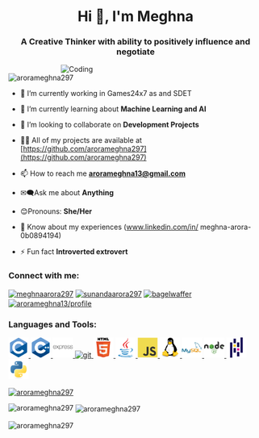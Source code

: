 <h1 align="center">Hi 👋, I'm Meghna</h1>
<h3 align="center">A Creative Thinker with ability to positively influence and negotiate</h3>
<img align="right" alt="Coding" width="400" src="https://c.tenor.com/PP9v7VIs6R4AAAAd/scaler-create-impact.gif">
<p align="left"> <img src="https://komarev.com/ghpvc/?username=arorameghna297&label=Profile%20views&color=0e75b6&style=flat" alt="arorameghna297" /> </p>


- 🔭 I’m currently working in Games24x7 as and SDET

- 🌱 I’m currently learning about **Machine Learning and AI**

- 👯 I’m looking to collaborate on **Development Projects**



- 👨‍💻 All of my projects are available at [https://github.com/arorameghna297](https://github.com/arorameghna297)

- 📫 How to reach me **arorameghna13@gmail.com**

-  ✉🗨Ask me about **Anything**

- 😊Pronouns: **She/Her**

- 📄 Know about my experiences (www.linkedin.com/in/ meghna-arora-0b0894194)

- ⚡ Fun fact **Introverted extrovert**

<h3 align="left">Connect with me:</h3>
<p align="left">
<a href="https://www.codechef.com/users/meghnaarora297" target="blank"><img align="center" src="https://cdn.jsdelivr.net/npm/simple-icons@3.1.0/icons/codechef.svg" alt="meghnaarora297" height="30" width="40" /></a>
<a href="https://www.hackerrank.com/sunandaarora297" target="blank"><img align="center" src="https://raw.githubusercontent.com/rahuldkjain/github-profile-readme-generator/master/src/images/icons/Social/hackerrank.svg" alt="sunandaarora297" height="30" width="40" /></a>
<a href="https://www.leetcode.com/bagelwaffer" target="blank"><img align="center" src="https://raw.githubusercontent.com/rahuldkjain/github-profile-readme-generator/master/src/images/icons/Social/leet-code.svg" alt="bagelwaffer" height="30" width="40" /></a>
<a href="https://auth.geeksforgeeks.org/user/arorameghna13/profile" target="blank"><img align="center" src="https://raw.githubusercontent.com/rahuldkjain/github-profile-readme-generator/master/src/images/icons/Social/geeks-for-geeks.svg" alt="arorameghna13/profile" height="30" width="40" /></a>
</p>

<h3 align="left">Languages and Tools:</h3>
<p align="left"> <a href="https://www.cprogramming.com/" target="_blank" rel="noreferrer"> <img src="https://raw.githubusercontent.com/devicons/devicon/master/icons/c/c-original.svg" alt="c" width="40" height="40"/> </a> <a href="https://www.w3schools.com/cpp/" target="_blank" rel="noreferrer"> <img src="https://raw.githubusercontent.com/devicons/devicon/master/icons/cplusplus/cplusplus-original.svg" alt="cplusplus" width="40" height="40"/> </a> <a href="https://expressjs.com" target="_blank" rel="noreferrer"> <img src="https://raw.githubusercontent.com/devicons/devicon/master/icons/express/express-original-wordmark.svg" alt="express" width="40" height="40"/> </a> <a href="https://git-scm.com/" target="_blank" rel="noreferrer"> <img src="https://www.vectorlogo.zone/logos/git-scm/git-scm-icon.svg" alt="git" width="40" height="40"/> </a> <a href="https://www.w3.org/html/" target="_blank" rel="noreferrer"> <img src="https://raw.githubusercontent.com/devicons/devicon/master/icons/html5/html5-original-wordmark.svg" alt="html5" width="40" height="40"/> </a> <a href="https://www.java.com" target="_blank" rel="noreferrer"> <img src="https://raw.githubusercontent.com/devicons/devicon/master/icons/java/java-original.svg" alt="java" width="40" height="40"/> </a> <a href="https://developer.mozilla.org/en-US/docs/Web/JavaScript" target="_blank" rel="noreferrer"> <img src="https://raw.githubusercontent.com/devicons/devicon/master/icons/javascript/javascript-original.svg" alt="javascript" width="40" height="40"/> </a> <a href="https://www.linux.org/" target="_blank" rel="noreferrer"> <img src="https://raw.githubusercontent.com/devicons/devicon/master/icons/linux/linux-original.svg" alt="linux" width="40" height="40"/> </a> <a href="https://www.mysql.com/" target="_blank" rel="noreferrer"> <img src="https://raw.githubusercontent.com/devicons/devicon/master/icons/mysql/mysql-original-wordmark.svg" alt="mysql" width="40" height="40"/> </a> <a href="https://nodejs.org" target="_blank" rel="noreferrer"> <img src="https://raw.githubusercontent.com/devicons/devicon/master/icons/nodejs/nodejs-original-wordmark.svg" alt="nodejs" width="40" height="40"/> </a> <a href="https://pandas.pydata.org/" target="_blank" rel="noreferrer"> <img src="https://raw.githubusercontent.com/devicons/devicon/2ae2a900d2f041da66e950e4d48052658d850630/icons/pandas/pandas-original.svg" alt="pandas" width="40" height="40"/> </a> <a href="https://www.python.org" target="_blank" rel="noreferrer"> <img src="https://raw.githubusercontent.com/devicons/devicon/master/icons/python/python-original.svg" alt="python" width="40" height="40"/> </p>

<p align="left"> <a href="https://github.com/ryo-ma/github-profile-trophy"><img src="https://github-profile-trophy.vercel.app/?username=arorameghna297" alt="arorameghna297" /></a> </p>
<p><img align="left" src="https://github-readme-stats.vercel.app/api/top-langs?username=arorameghna297&show_icons=true&locale=en&layout=compact" alt="arorameghna297" /></p>

<p>&nbsp;<img align="center" src="https://github-readme-stats.vercel.app/api?username=arorameghna297&show_icons=true&locale=en" alt="arorameghna297" /></p>

<p><img align="center" src="https://github-readme-streak-stats.herokuapp.com/?user=arorameghna297&" alt="arorameghna297" /></p>
